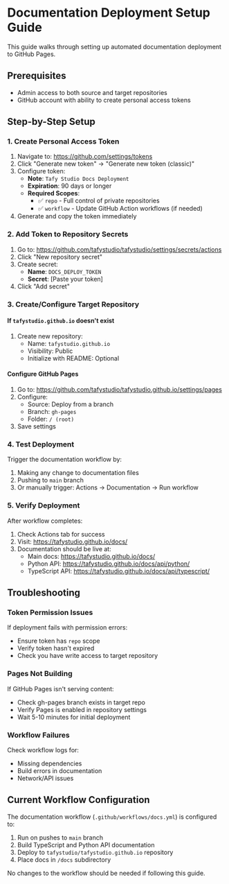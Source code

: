 # Documentation Deployment Setup Guide

This guide walks through setting up automated documentation deployment to GitHub Pages.

## Prerequisites

- Admin access to both source and target repositories
- GitHub account with ability to create personal access tokens

## Step-by-Step Setup

### 1. Create Personal Access Token

1. Navigate to: <https://github.com/settings/tokens>
2. Click "Generate new token" → "Generate new token (classic)"
3. Configure token:
   - **Note**: `Tafy Studio Docs Deployment`
   - **Expiration**: 90 days or longer
   - **Required Scopes**:
     - ✅ `repo` - Full control of private repositories
     - ✅ `workflow` - Update GitHub Action workflows (if needed)
4. Generate and copy the token immediately

### 2. Add Token to Repository Secrets

1. Go to: <https://github.com/tafystudio/tafystudio/settings/secrets/actions>
2. Click "New repository secret"
3. Create secret:
   - **Name**: `DOCS_DEPLOY_TOKEN`
   - **Secret**: [Paste your token]
4. Click "Add secret"

### 3. Create/Configure Target Repository

#### If `tafystudio.github.io` doesn't exist

1. Create new repository:
   - Name: `tafystudio.github.io`
   - Visibility: Public
   - Initialize with README: Optional

#### Configure GitHub Pages

1. Go to: <https://github.com/tafystudio/tafystudio.github.io/settings/pages>
2. Configure:
   - Source: Deploy from a branch
   - Branch: `gh-pages`
   - Folder: `/ (root)`
3. Save settings

### 4. Test Deployment

Trigger the documentation workflow by:

1. Making any change to documentation files
2. Pushing to `main` branch
3. Or manually trigger: Actions → Documentation → Run workflow

### 5. Verify Deployment

After workflow completes:

1. Check Actions tab for success
2. Visit: <https://tafystudio.github.io/docs/>
3. Documentation should be live at:
   - Main docs: <https://tafystudio.github.io/docs/>
   - Python API: <https://tafystudio.github.io/docs/api/python/>
   - TypeScript API: <https://tafystudio.github.io/docs/api/typescript/>

## Troubleshooting

### Token Permission Issues

If deployment fails with permission errors:

- Ensure token has `repo` scope
- Verify token hasn't expired
- Check you have write access to target repository

### Pages Not Building

If GitHub Pages isn't serving content:

- Check gh-pages branch exists in target repo
- Verify Pages is enabled in repository settings
- Wait 5-10 minutes for initial deployment

### Workflow Failures

Check workflow logs for:

- Missing dependencies
- Build errors in documentation
- Network/API issues

## Current Workflow Configuration

The documentation workflow (`.github/workflows/docs.yml`) is configured to:

1. Run on pushes to `main` branch
2. Build TypeScript and Python API documentation
3. Deploy to `tafystudio/tafystudio.github.io` repository
4. Place docs in `/docs` subdirectory

No changes to the workflow should be needed if following this guide.
